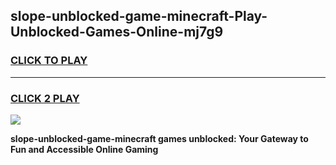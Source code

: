 
## slope-unblocked-game-minecraft-Play-Unblocked-Games-Online-mj7g9
<h3>
<a href="https://premium76.site?title=slope-unblocked-game-minecraft&ref=25A">CLICK TO PLAY</a></h3>
<hr>

<h3>
<a href="https://premium76.site?title=slope-unblocked-game-minecraft&ref=25A">CLICK 2 PLAY</a>
  
</h3>

<a href="https://premium76.site?title=slope-unblocked-game-minecraft&ref=25A"><img src="https://clearcache.store/games.png"></a>


**slope-unblocked-game-minecraft games unblocked: Your Gateway to Fun and Accessible Online Gaming**
